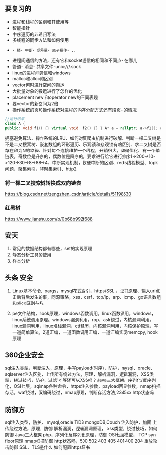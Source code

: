 ## 要复习的
- 进程和线程的区别和其使用等
- 智能指针
- 中序遍历的非递归写法
- 多线程的同步方法和如何使用
-     - 锁- 中断- 信号量- 原子操作- ..
- 进程间通信的方法，还有它和socket通信的相同和不同点- 在哪儿
- 管道- 消息- 共享文件-unix:///.sock
- linux的进程间通信和windows
- malloc和alloc的区别
- vector何时进行空间的搬运
- 大批量对象的搬运进行了怎样的优化
- placement new 和operator new的不同表现
- 要vector的新空间为2倍
- 操作系统的页和操作系统对进程的内存分配方式还有段页- 的情况
```cpp
//运行结果
class A {
public: void f1() {} virtual void  f2() {} } A* a = nullptr; a->f1(); a->f2();
```
拥塞避免算法、操作系统的LRU、如何对反爬虫机制进行破解、判断一棵二叉树是不是二叉搜索树、嵌套数组的环形遍历、乐观锁和悲观锁有啥区别、求二叉树是否存在和为N的路径、针对每个连接维护一个线程，开销很大，如何优化、有一个单链表，奇数位是升序的，偶数位是降序的，要求进行给它进行排序1->200->10->120->30->8->88->4、中断实现机制，软硬中断的区别、redis线程模型、topk问题、聚集索引，非聚集索引、http2
### 将一棵二叉搜索树转换成双向链表
https://blog.csdn.net/zengzhen_csdn/article/details/51198530
### 红黑树
https://www.jianshu.com/p/0b68b992f688
## 安天

1. 常见的数据结构都有哪些，set的实现原理
2. 静态分析工具的使用
3. 样本分析


## 头条 安全
1. Linux基本命令、xargs，mysql花式索引，https/SSL ，证书原理、输入url点击后背后发生的事，同源策略，xss，csrf，tcp/ip，arp、icmp、go语言数组和slice区别与坑

2. pe文件结构，hook原理，windows函数调用，linux函数调用，windows，linux系统调用原理。windows漏洞利用，rop，aslr绕过，内核漏洞利用。linux漏洞利用，linux堆栈漏洞，ctf经历，内核漏洞利用，内核保护原理，写一道简单算法，2道汇编，一道函数调用汇编，一道汇编实现memcpy, hook原理

## 360企业安全
sql注入类型，判断注入，原理，手写payload(时序)，防护，mysql、oracle、sqlserver注入区别，上传所有绕过方法，原理，解析漏洞，逻辑漏洞，XSS类型，绕过技巧，防护，过滤'<'等还可以XSS吗？Java三大框架，序列化/反序列化，OSI七层，sqlmap各种命令，https注入参数，payload回显参数，nmap扫描存活，waf绕过，双编码绕过，nmap原理，判断存活方法,2345xx http状态吗

## 防御方
sql注入类型，防护，
mysql,oracle TiDB mongoDB,Couch 注入防护，加固
上传绕过方法，原理，防御
解析漏洞，逻辑漏洞原理，
xss类型，绕过技巧，如何防御
Java三大框架
php，序列化反序列化原理，防御
OSI七层模型，
TCP syn floor原理
nmap扫描防御
http状态吗，500 502 403 405 401 400 204
重放攻击防御
SSL、TLS是什么
如何配置https证书
